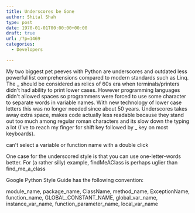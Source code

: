```yaml
---
title: Underscores be Gone
author: Shital Shah
type: post
date: 1970-01-01T00:00:00+00:00
draft: true
url: /?p=1469
categories:
  - Developers

---
```

My two biggest pet peeves with Python are underscores and outdated less powerful list comprehensions compared to modern standards such as Linq. The _ should be considered as relics of 60s era when terminals/printers didn't had ability to print lower cases. However programming languages didn't allowed spaces so programmers were forced to use some character to separate words in variable names. With new technology of lower case letters this was no longer needed since about 50 years. Underscores takes away extra space, makes code actually less readable because they stand out too much among regular roman characters and its slow down the typing a lot (I've to reach my finger for shift key followed by _ key on most keyboards).

can't select a variable or function name with a double click
  
One case for the underscored style is that you can use one-letter-words better. For (a rather silly) example, findMeAClass is perhaps uglier than find\_me\_a_class

Google Python Style Guide has the following convention:

module\_name, package\_name, ClassName, method\_name, ExceptionName, function\_name, GLOBAL\_CONSTANT\_NAME, global\_var\_name, instance\_var\_name, function\_parameter\_name, local\_var\_name